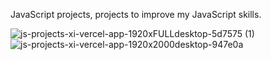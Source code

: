 JavaScript projects, projects to improve my JavaScript skills.

![js-projects-xi-vercel-app-1920xFULLdesktop-5d7575 (1)](https://github.com/Berkanttumer/js_projects/assets/137554798/d6d9cd12-0d95-431d-b529-9e5cc18be00b)
![js-projects-xi-vercel-app-1920x2000desktop-947e0a](https://github.com/Berkanttumer/js_projects/assets/137554798/a2472eee-c8d3-4e7d-ab14-5f35b5a2ec38)
